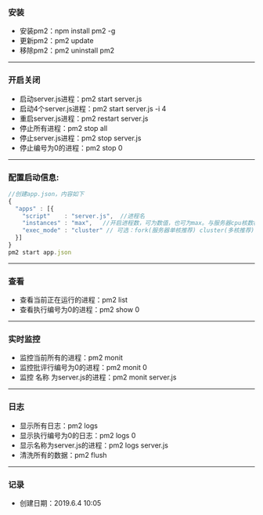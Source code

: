 ### 安装

- 安装pm2：npm install pm2 -g
- 更新pm2：pm2 update
- 移除pm2：pm2 uninstall pm2

---

### 开启关闭

- 启动server.js进程：pm2 start server.js
- 启动4个server.js进程：pm2 start server.js -i 4
- 重启server.js进程：pm2 restart server.js
- 停止所有进程：pm2 stop all 
- 停止server.js进程：pm2 stop server.js
- 停止编号为0的进程：pm2 stop 0

---

### 配置启动信息:

```javascript
//创建app.json，内容如下
{
  "apps" : [{
    "script"    : "server.js",  //进程名
    "instances" : "max",   //开启进程数，可为数值，也可为max。与服务器cpu核数相关
    "exec_mode" : "cluster" // 可选：fork(服务器单核推荐) cluster(多核推荐)
  }]
}
pm2 start app.json
```

---

### 查看

- 查看当前正在运行的进程：pm2 list
- 查看执行编号为0的进程：pm2 show 0

---

### 实时监控

- 监控当前所有的进程：pm2 monit
- 监控批评行编号为0的进程：pm2 monit 0
- 监控 名称 为server.js的进程：pm2 monit server.js

---

### 日志

- 显示所有日志：pm2 logs
- 显示执行编号为0的日志：pm2 logs 0
- 显示名称为server.js的进程：pm2 logs server.js
- 清洗所有的数据：pm2 flush


---

### 记录

- 创建日期：2019.6.4 10:05
